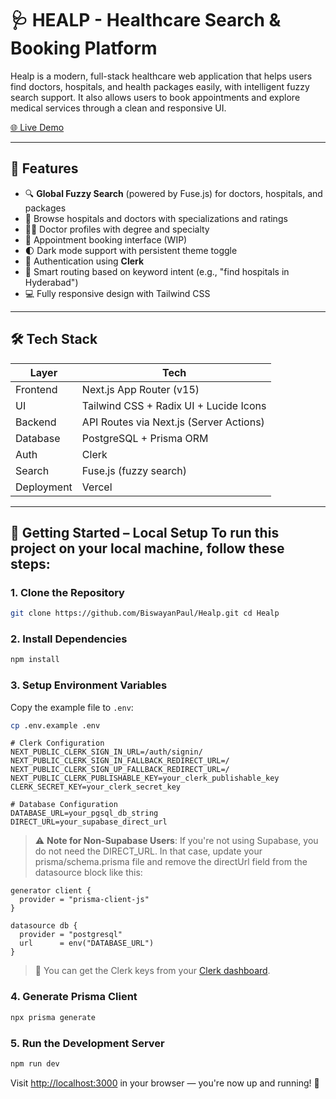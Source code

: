# 🩺 HEALP - Healthcare Search & Booking Platform

Healp is a modern, full-stack healthcare web application that helps users find doctors, hospitals, and health packages easily, with intelligent fuzzy search support. It also allows users to book appointments and explore medical services through a clean and responsive UI.

[🌐 Live Demo](https://healp.vercel.app)

---

## 🚀 Features

- 🔍 **Global Fuzzy Search** (powered by Fuse.js) for doctors, hospitals, and packages
- 🏥 Browse hospitals and doctors with specializations and ratings
- 🧑‍⚕️ Doctor profiles with degree and specialty
- 📅 Appointment booking interface (WIP)
- 🌓 Dark mode support with persistent theme toggle
- 🔐 Authentication using **Clerk**
- 🧠 Smart routing based on keyword intent (e.g., "find hospitals in Hyderabad")
- 💻 Fully responsive design with Tailwind CSS

---

## 🛠️ Tech Stack

| Layer        | Tech                                   |
|--------------|----------------------------------------|
| Frontend     | Next.js App Router (v15)               |
| UI           | Tailwind CSS + Radix UI + Lucide Icons |
| Backend      | API Routes via Next.js (Server Actions)|
| Database     | PostgreSQL + Prisma ORM                |
| Auth         | Clerk                                  |
| Search       | Fuse.js (fuzzy search)                 |
| Deployment   | Vercel                                  |

---

 ## 🔧 Getting Started – Local Setup To run this project on your local machine, follow these steps: 
 
 ### 1. Clone the Repository 
 ```bash 
 git clone https://github.com/BiswayanPaul/Healp.git cd Healp 
 ``` 
 ### 2. Install Dependencies 
 ```bash 
 npm install 
 ``` 
 
 ### 3. Setup Environment Variables

Copy the example file to `.env`:

```bash
cp .env.example .env
```

```env
# Clerk Configuration
NEXT_PUBLIC_CLERK_SIGN_IN_URL=/auth/signin/
NEXT_PUBLIC_CLERK_SIGN_IN_FALLBACK_REDIRECT_URL=/
NEXT_PUBLIC_CLERK_SIGN_UP_FALLBACK_REDIRECT_URL=/
NEXT_PUBLIC_CLERK_PUBLISHABLE_KEY=your_clerk_publishable_key
CLERK_SECRET_KEY=your_clerk_secret_key
```
```env 
# Database Configuration 
DATABASE_URL=your_pgsql_db_string 
DIRECT_URL=your_supabase_direct_url 
```


>⚠️ **Note for Non-Supabase Users**:
If you're not using Supabase, you do not need the DIRECT_URL.
In that case, update your prisma/schema.prisma file and remove the directUrl field from the datasource block like this:

```
generator client {
  provider = "prisma-client-js"
}

datasource db {
  provider = "postgresql"
  url      = env("DATABASE_URL")
}
```

 > 🧠 You can get the Clerk keys from your [Clerk dashboard](https://dashboard.clerk.com/). 
 ### 4. Generate Prisma Client 
 ```bash 
 npx prisma generate 
 ```
### 5. Run the Development Server 
```bash 
npm run dev 
``` 

Visit [http://localhost:3000](http://localhost:3000) in your browser — you're now up and running! 🚀
